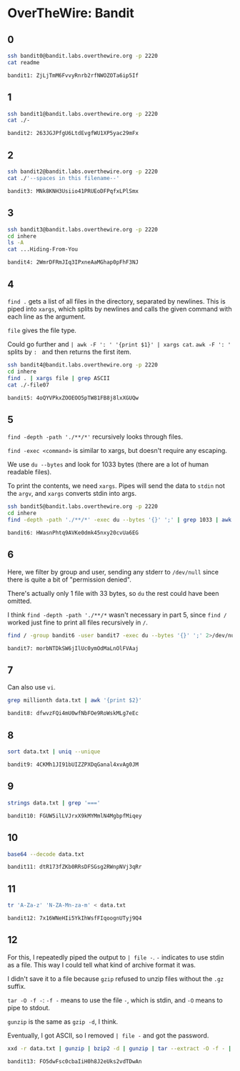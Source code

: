 # OverTheWire: Bandit

## 0

```bash
ssh bandit0@bandit.labs.overthewire.org -p 2220
cat readme
```

`bandit1: ZjLjTmM6FvvyRnrb2rfNWOZOTa6ip5If`

## 1

```bash
ssh bandit1@bandit.labs.overthewire.org -p 2220
cat ./-
```

`bandit2: 263JGJPfgU6LtdEvgfWU1XP5yac29mFx`

## 2

```bash
ssh bandit2@bandit.labs.overthewire.org -p 2220
cat ./'--spaces in this filename--'
```

`bandit3: MNk8KNH3Usiio41PRUEoDFPqfxLPlSmx`

## 3

```bash
ssh bandit3@bandit.labs.overthewire.org -p 2220
cd inhere
ls -A
cat ...Hiding-From-You
```

`bandit4: 2WmrDFRmJIq3IPxneAaMGhap0pFhF3NJ`

## 4

`find .` gets a list of all files in the directory, separated by newlines. This is piped into `xargs`, which splits by newlines and calls the given command with each line as the argument.

`file` gives the file type. 

Could go further and `| awk -F ': ' '{print $1}' | xargs cat`. `awk -F ': '` splits by `: ` and then returns the first item.

```bash
ssh bandit4@bandit.labs.overthewire.org -p 2220
cd inhere
find . | xargs file | grep ASCII
cat ./-file07
```

`bandit5: 4oQYVPkxZOOEOO5pTW81FB8j8lxXGUQw`

## 5

`find -depth -path './**/*'` recursively looks through files. 

`find -exec <command>` is similar to xargs, but doesn't require any escaping.

We use `du --bytes` and look for 1033 bytes (there are a lot of human readable files). 

To print the contents, we need `xargs`. Pipes will send the data to `stdin` not the `argv`, and `xargs` converts stdin into args.

```bash
ssh bandit5@bandit.labs.overthewire.org -p 2220
cd inhere
find -depth -path './**/*' -exec du --bytes '{}' ';' | grep 1033 | awk '{ print $2 }' | xargs cat
```

`bandit6: HWasnPhtq9AVKe0dmk45nxy20cvUa6EG`

## 6

Here, we filter by group and user, sending any stderr to `/dev/null` since there is quite a bit of "permission denied".

There's actually only 1 file with 33 bytes, so `du` the rest could have been omitted.

I think `find -depth -path './**/*` wasn't necessary in part 5, since `find /` worked just fine to print all files recursively in `/`.

```bash
find / -group bandit6 -user bandit7 -exec du --bytes '{}' ';' 2>/dev/null | grep 33 | awk '{print $2}' | xargs cat
```

`bandit7: morbNTDkSW6jIlUc0ymOdMaLnOlFVAaj`

## 7

Can also use `vi`.

```bash
grep millionth data.txt | awk '{print $2}'
```

`bandit8: dfwvzFQi4mU0wfNbFOe9RoWskMLg7eEc`

## 8

```bash
sort data.txt | uniq --unique
```

`bandit9: 4CKMh1JI91bUIZZPXDqGanal4xvAg0JM`

## 9

```bash
strings data.txt | grep '==='
```

`bandit10: FGUW5ilLVJrxX9kMYMmlN4MgbpfMiqey`

## 10

```bash
base64 --decode data.txt
```

`bandit11: dtR173fZKb0RRsDFSGsg2RWnpNVj3qRr`

## 11

```bash
tr 'A-Za-z' 'N-ZA-Mn-za-m' < data.txt
```

`bandit12: 7x16WNeHIi5YkIhWsfFIqoognUTyj9Q4`

## 12

For this, I repeatedly piped the output to `| file -`. `-` indicates to use stdin as a file. This way I could tell what kind of archive format it was.

I didn't save it to a file because `gzip` refused to unzip files without the `.gz` suffix.

`tar -O -f -`: `-f -` means to use the file `-`, which is stdin, and `-O` means to pipe to stdout.

`gunzip` is the same as `gzip -d`, I think.

Eventually, I got ASCII, so I removed `| file -` and got the password.

```bash
xxd -r data.txt | gunzip | bzip2 -d | gunzip | tar --extract -O -f - | tar --extract -O -f - | bzip2 -d | tar --extract -O -f - | gunzip
```

`bandit13: FO5dwFsc0cbaIiH0h8J2eUks2vdTDwAn`
